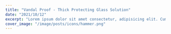 ```yaml
---
title: "Vandal Proof - Thick Protecting Glass Solution"
date: "2021/10/12"
excerpt: "Lorem ipsum dolor sit amet consectetur, adipisicing elit. Cum quia a cumque omnis est esse quo ab saepe nihil facilis eius quaerat explicabo vitae, repellat quas debitis error ullam tempore!"
cover_image: "/image/posts/icons/hammer.png"
---
```

